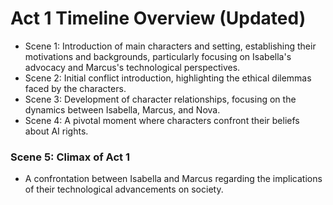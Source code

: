 # Act 1 Timeline Overview (Updated)
- Scene 1: Introduction of main characters and setting, establishing their motivations and backgrounds, particularly focusing on Isabella's advocacy and Marcus's technological perspectives.
- Scene 2: Initial conflict introduction, highlighting the ethical dilemmas faced by the characters.
- Scene 3: Development of character relationships, focusing on the dynamics between Isabella, Marcus, and Nova.
- Scene 4: A pivotal moment where characters confront their beliefs about AI rights.
### Scene 5: Climax of Act 1
- A confrontation between Isabella and Marcus regarding the implications of their technological advancements on society.
